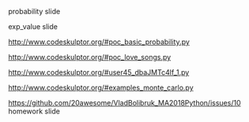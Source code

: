 probability slide 

exp_value slide

http://www.codeskulptor.org/#poc_basic_probability.py


http://www.codeskulptor.org/#poc_love_songs.py


http://www.codeskulptor.org/#user45_dbaJMTc4lf_1.py


http://www.codeskulptor.org/#examples_monte_carlo.py


https://github.com/20awesome/VladBolibruk_MA2018Python/issues/10
homework slide